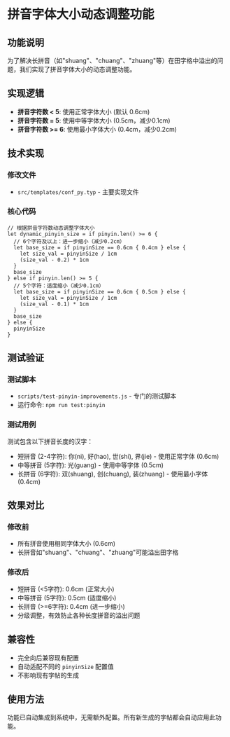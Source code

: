 # 拼音字体大小动态调整功能

## 功能说明

为了解决长拼音（如"shuang"、"chuang"、"zhuang"等）在田字格中溢出的问题，我们实现了拼音字体大小的动态调整功能。

## 实现逻辑

- **拼音字符数 < 5**: 使用正常字体大小 (默认 0.6cm)
- **拼音字符数 = 5**: 使用中等字体大小 (0.5cm，减少0.1cm)
- **拼音字符数 >= 6**: 使用最小字体大小 (0.4cm，减少0.2cm)

## 技术实现

### 修改文件
- `src/templates/conf_py.typ` - 主要实现文件

### 核心代码
```typst
// 根据拼音字符数动态调整字体大小
let dynamic_pinyin_size = if pinyin.len() >= 6 {
  // 6个字符及以上：进一步缩小（减少0.2cm）
  let base_size = if pinyinSize == 0.6cm { 0.4cm } else { 
    let size_val = pinyinSize / 1cm
    (size_val - 0.2) * 1cm
  }
  base_size
} else if pinyin.len() >= 5 {
  // 5个字符：适度缩小（减少0.1cm）
  let base_size = if pinyinSize == 0.6cm { 0.5cm } else { 
    let size_val = pinyinSize / 1cm
    (size_val - 0.1) * 1cm
  }
  base_size
} else {
  pinyinSize
}
```

## 测试验证

### 测试脚本
- `scripts/test-pinyin-improvements.js` - 专门的测试脚本
- 运行命令: `npm run test:pinyin`

### 测试用例
测试包含以下拼音长度的汉字：
- 短拼音 (2-4字符): 你(ni), 好(hao), 世(shi), 界(jie) - 使用正常字体 (0.6cm)
- 中等拼音 (5字符): 光(guang) - 使用中等字体 (0.5cm)
- 长拼音 (6字符): 双(shuang), 创(chuang), 装(zhuang) - 使用最小字体 (0.4cm)

## 效果对比

### 修改前
- 所有拼音使用相同字体大小 (0.6cm)
- 长拼音如"shuang"、"chuang"、"zhuang"可能溢出田字格

### 修改后  
- 短拼音 (<5字符): 0.6cm (正常大小)
- 中等拼音 (5字符): 0.5cm (适度缩小)
- 长拼音 (>=6字符): 0.4cm (进一步缩小)
- 分级调整，有效防止各种长度拼音的溢出问题

## 兼容性

- 完全向后兼容现有配置
- 自动适配不同的 `pinyinSize` 配置值
- 不影响现有字帖的生成

## 使用方法

功能已自动集成到系统中，无需额外配置。所有新生成的字帖都会自动应用此功能。 